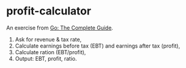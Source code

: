 # profit-calculator

An exercise from [Go: The Complete Guide](https://www.udemy.com/course/go-the-complete-guide/).

1. Ask for revenue & tax rate,
2. Calculate earnings before tax (EBT) and earnings after tax (profit),
3. Calculate ration (EBT/profit),
4. Output: EBT, profit, ratio.